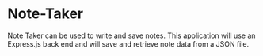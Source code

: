 # Note-Taker
Note Taker can be used to write and save notes. This application will use an Express.js back end and will save and retrieve note data from a JSON file.

